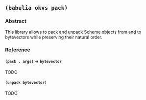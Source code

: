 
## `(babelia okvs pack)`

### Abstract

This library allows to pack and unpack Scheme objects from and to
bytevectors while preserving their natural order.

### Reference

#### `(pack . args)` → `bytevector`

TODO

#### `(unpack bytevector)`

TODO
